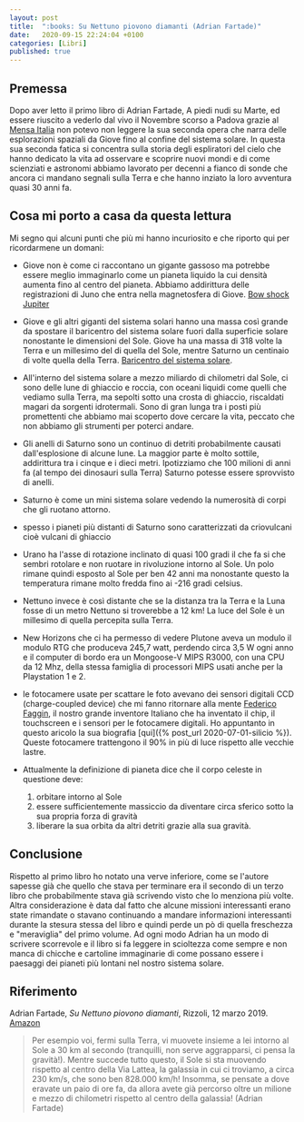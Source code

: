 ```yaml
---
layout: post
title:  ":books: Su Nettuno piovono diamanti (Adrian Fartade)"
date:   2020-09-15 22:24:04 +0100
categories: [Libri]
published: true
---
```

## Premessa
Dopo aver letto il primo libro di Adrian Fartade, A piedi nudi su Marte, ed essere riuscito a vederlo dal vivo il Novembre scorso a Padova grazie al [Mensa Italia](https://www.mensa.it/2019/10/2069-un-secolo-di-luna/) non potevo non leggere la sua seconda opera che narra delle esplorazioni spaziali da Giove fino al confine del sistema solare.
In questa sua seconda fatica si concentra sulla storia degli espliratori del cielo che hanno dedicato la vita ad osservare e scoprire nuovi mondi e di come scienziati e astronomi abbiamo lavorato per decenni a fianco di sonde che ancora ci mandano segnali sulla Terra e che hanno inziato la loro avventura quasi 30 anni fa.

## Cosa mi porto a casa da questa lettura

Mi segno qui alcuni punti che più mi hanno incuriosito e che riporto qui per ricordarmene un domani:

- Giove non è come ci raccontano un gigante gassoso ma potrebbe essere meglio immaginarlo come un pianeta liquido la cui densità aumenta fino al centro del pianeta. Abbiamo addirittura delle registrazioni di Juno che entra nella magnetosfera di Giove. [Bow shock Jupiter](https://www.youtube.com/watch?v=8CT_txWEo5I)
- Giove e gli altri giganti del sistema solari hanno una massa così grande da spostare il baricentro del sistema solare fuori dalla superficie solare nonostante le dimensioni del Sole. Giove ha una massa di 318 volte la Terra e un millesimo del di quella del Sole, mentre Saturno un centinaio di volte quella della Terra. [Baricentro del sistema solare](https://www.ansa.it/canale_scienza_tecnica/notizie/spazio_astronomia/2020/07/02/trovato-il-baricentro-del-sistema-solare-con-una-precisione-di-100-metri_034f663b-a6d1-4136-91a7-60466054ceae.html).
- All'interno del sistema solare a mezzo miliardo di chilometri dal Sole, ci sono delle lune di ghiaccio e roccia, con oceani liquidi come quelli che vediamo sulla Terra, ma sepolti sotto una crosta di ghiaccio, riscaldati magari da sorgenti idrotermali. Sono di gran lunga tra i posti più promettenti che abbiamo mai scoperto dove cercare la vita, peccato che non abbiamo gli strumenti per poterci andare.
- Gli anelli di Saturno sono un continuo di detriti probabilmente causati dall'esplosione di alcune lune. La maggior parte è molto sottile, addirittura tra i cinque e i dieci metri. Ipotizziamo che 100 milioni di anni fa (al tempo dei dinosauri sulla Terra) Saturno potesse essere sprovvisto di anelli.
- Saturno è come un mini sistema solare vedendo la numerosità di corpi che gli ruotano attorno.
- spesso i pianeti più distanti di Saturno sono caratterizzati da criovulcani cioè vulcani di ghiaccio
- Urano ha l'asse di rotazione inclinato di quasi 100 gradi il che fa si che sembri rotolare e non ruotare in rivoluzione intorno al Sole. Un polo rimane quindi esposto al Sole per ben 42 anni ma nonostante questo la temperatura rimane molto fredda fino ai -216 gradi celsius.
- Nettuno invece è così distante che se la distanza tra la Terra e la Luna fosse di un metro Nettuno si troverebbe a 12 km! La luce del Sole è un millesimo di quella percepita sulla Terra.
- New Horizons che ci ha permesso di vedere Plutone aveva un modulo il modulo RTG che produceva 245,7 watt, perdendo circa 3,5 W ogni anno e il computer di bordo era un Mongoose-V MIPS R3000, con una CPU da 12 Mhz, della stessa famiglia di processori MIPS usati anche per la Playstation 1 e 2.
- le fotocamere usate per scattare le foto avevano dei sensori digitali CCD (charge-coupled device) che mi fanno ritornare alla mente [Federico Faggin](https://en.wikipedia.org/wiki/Federico_Faggin), il nostro grande inventore Italiano che ha inventato il chip, il touchscreen e i sensori per le fotocamere digitali. Ho appuntanto in questo aricolo la sua biografia [qui]({% post_url 2020-07-01-silicio %}). Queste fotocamere trattengono il 90% in più di luce rispetto alle vecchie lastre.
- Attualmente la definizione di pianeta dice che il corpo celeste in questione deve:

    1. orbitare intorno al Sole
    2. essere sufficientemente massiccio da diventare circa sferico sotto la sua propria forza di gravità
    3. liberare la sua orbita da altri detriti grazie alla sua gravità.

## Conclusione

Rispetto al primo libro ho notato una verve inferiore, come se l'autore sapesse già che quello che stava per terminare era il secondo di un terzo libro che probabilmente stava già scrivendo visto che lo menziona più volte.
Altra considerazione è data dal fatto che alcune missioni interessanti erano state rimandate o stavano continuando a mandare informazioni interessanti durante la stesura stessa del libro e quindi perde un pò di quella freschezza e "meraviglia" del primo volume.
Ad ogni modo Adrian ha un modo di scrivere scorrevole e il libro si fa leggere in scioltezza come sempre e non manca di chicche e cartoline immaginarie di come possano essere i paesaggi dei pianeti più lontani nel nostro sistema solare.

## Riferimento

Adrian Fartade, _Su Nettuno piovono diamanti_, Rizzoli, 12 marzo 2019. [Amazon](https://www.amazon.it/gp/product/B07BW9PS59/ref=kinw_myk_ro_title)

> Per esempio voi, fermi sulla Terra, vi muovete insieme a lei intorno al Sole a 30 km al secondo (tranquilli, non serve aggrapparsi, ci pensa la gravità!). Mentre succede tutto questo, il Sole si sta muovendo rispetto al centro della Via Lattea, la galassia in cui ci troviamo, a circa 230 km/s, che sono ben 828.000 km/h! Insomma, se pensate a dove eravate un paio di ore fa, da allora avete già percorso oltre un milione e mezzo di chilometri rispetto al centro della galassia! (Adrian Fartade)
